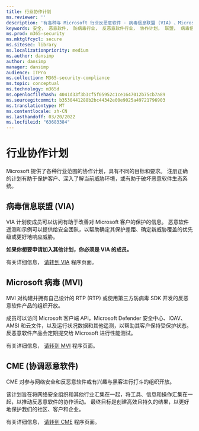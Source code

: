 ```yaml
---
title: 行业协作计划
ms.reviewer: ''
description: '有各种与 Microsoft 行业反恶意软件 - 病毒信息联盟 (VIA) 、Microsoft 病毒计划 (MVI) 和 CME 协作的恶意软件 (协作计划) '
keywords: 安全， 恶意软件， 防病毒行业， 反恶意软件行业， 协作计划， 联盟， 病毒信息联盟， Microsoft 病毒计划， 协调恶意软件筛选器， WDSI， MMPC， Microsoft 恶意软件防护中心， 合作关系
ms.prod: m365-security
ms.mktglfcycl: secure
ms.sitesec: library
ms.localizationpriority: medium
ms.author: dansimp
author: dansimp
manager: dansimp
audience: ITPro
ms.collection: M365-security-compliance
ms.topic: conceptual
ms.technology: m365d
ms.openlocfilehash: 4041d33f3b3cf5f05952c1ce1647012b75cb7a89
ms.sourcegitcommit: b3530441288b2bc44342e00e9025a49721796903
ms.translationtype: MT
ms.contentlocale: zh-CN
ms.lasthandoff: 03/20/2022
ms.locfileid: "63683384"
---
```

# <a name="industry-collaboration-programs"></a>行业协作计划

Microsoft 提供了各种行业范围的协作计划，具有不同的目标和要求。 注册正确的计划有助于保护客户、深入了解当前威胁环境，或有助于破坏恶意软件生态系统。

## <a name="virus-information-alliance-via"></a>病毒信息联盟 (VIA) 

VIA 计划使成员可以访问有助于改善对 Microsoft 客户的保护的信息。 恶意软件遥测和示例可以提供给安全团队，以帮助确定其保护差距、确定新威胁覆盖的优先级或更好地响应威胁。

**如果你想要申请加入其他计划，你必须是 VIA 的成员。**

有关详细信息， [请转到 VIA](virus-information-alliance-criteria.md) 程序页面。

## <a name="microsoft-virus-initiative-mvi"></a>Microsoft 病毒 (MVI) 

MVI 对构建并拥有自己设计的 RTP (RTP) 或使用第三方防病毒 SDK 开发的反恶意软件产品的组织开放。

成员可以访问 Microsoft 客户端 API，Microsoft Defender 安全中心、IOAV、AMSI 和云文件，以及运行状况数据和其他遥测，以帮助其客户保持受保护状态。 反恶意软件产品会定期提交给 Microsoft 进行性能测试。

有关详细信息， [请转到 MVI](virus-initiative-criteria.md) 程序页面。

## <a name="coordinated-malware-eradication-cme"></a>CME (协调恶意软件) 

CME 对参与网络安全和反恶意软件或有兴趣与黑客进行打斗的组织开放。

该计划旨在将网络安全组织和其他行业汇集在一起，将工具、信息和操作汇集在一起，以推动反恶意软件的协作活动。 最终目标是创建高效且持久的结果，以更好地保护我们的社区、客户和企业。

有关详细信息， [请转到 CME](coordinated-malware-eradication.md) 程序页面。

